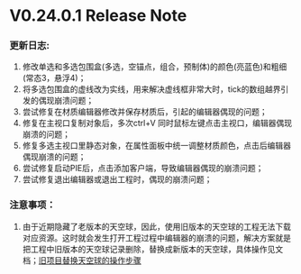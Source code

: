 # V0.24.0.1 Release Note

### 更新日志:

1. 修改单选和多选包围盒(多选，空锚点，组合，预制体)的颜色(亮蓝色)和粗细(常态3，悬浮4)；
2. 将多选包围盒的虚线改为实线，用来解决虚线框非常大时，tick的数组越界引发的偶现崩溃问题；
3. 尝试修复在材质编辑器修改并保存材质后，引起的编辑器偶现的问题；
4. 修复在主视口复制对象后，多次ctrl+V 同时鼠标左键点击主视口，编辑器偶现崩溃的问题；
5. 修复多选主视口里静态对象，在属性面板中统一调整材质颜色，点击后编辑器偶现崩溃的问题；
6. 尝试修复启动PIE后，点击添加客户端，导致编辑器偶现的崩溃问题；
7. 尝试修复退出编辑器或退出工程时，偶现的崩溃问题；



### **注意事项：**

1. 由于近期隐藏了老版本的天空球，因此，使用旧版本的天空球的工程无法下载对应资源。这时就会发生打开工程过程中编辑器的崩溃的问题，解决方案就是把工程中旧版本的天空球记录删除，替换成新版本的天空球，具体操作见文档；[旧项目替换天空球的操作步骤](https://docs.ark.online/ReleaseNote/Special/旧项目替换天空球的操作步骤.html) 
